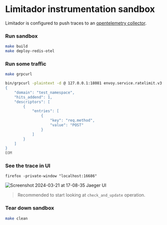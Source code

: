 # Limitador instrumentation sandbox

Limitador is configured to push traces to an [opentelemetry collector](https://opentelemetry.io/docs/collector/).

### Run sandbox

```bash
make build
make deploy-redis-otel
```

### Run some traffic

```bash
make grpcurl
```

```bash
bin/grpcurl -plaintext -d @ 127.0.0.1:18081 envoy.service.ratelimit.v3.RateLimitService.ShouldRateLimit <<EOM
{
    "domain": "test_namespace",
    "hits_addend": 1,
    "descriptors": [
        {
            "entries": [
                {
                    "key": "req.method",
                    "value": "POST"
                }
            ]
        }
    ]
}
EOM
```

### See the trace in UI

```
firefox -private-window "localhost:16686"
```

![Screenshot 2024-03-21 at 17-08-35 Jaeger UI](https://github.com/Kuadrant/limitador/assets/881529/585bb3bf-15e2-49ee-9ed8-423d33fe4df6)

> Recommended to start looking at `check_and_update` operation.

### Tear down sandbox

```bash
make clean
```

